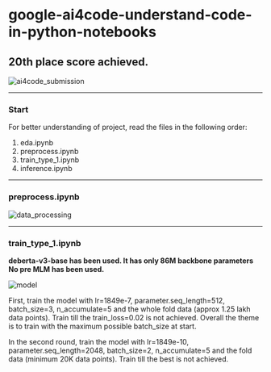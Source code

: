 # google-ai4code-understand-code-in-python-notebooks
## 20th place score achieved.
![ai4code_submission](https://user-images.githubusercontent.com/49610834/235819407-27ed1b6b-286a-454c-9f6d-b04f17d36bc0.png)

-----

### Start 
For better understanding of project, read the files in the following order:
1. eda.ipynb 
2. preprocess.ipynb
3. train_type_1.ipynb
4. inference.ipynb

-----

### preprocess.ipynb
![data_processing](https://user-images.githubusercontent.com/49610834/235819585-2eee62fc-772d-47e9-9e79-8415d74d00ee.jpg)

-----

### train_type_1.ipynb
<b>deberta-v3-base has been used. It has only 86M backbone parameters</b>
<b>No pre MLM has been used.</b>

![model](https://user-images.githubusercontent.com/49610834/235819991-709b6b47-d45b-4a10-9076-60983629c183.jpg)

First, train the model with lr=1849e-7, parameter.seq_length=512, batch_size=3, n_accumulate=5 and the whole fold data (approx 1.25 lakh data points). Train till the train_loss=0.02 is not achieved. Overall the theme is to train with the maximum possible batch_size at start. 

In the second round, train the model with lr=1849e-10, parameter.seq_length=2048, batch_size=2, n_accumulate=5 and the fold data (minimum 20K data points). Train till the best is not achieved.
